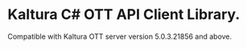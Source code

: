 # Kaltura C# OTT API Client Library.
Compatible with Kaltura OTT server version 5.0.3.21856 and above.
